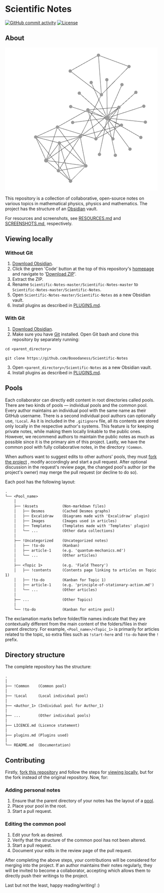 # Scientific Notes
[![GitHub commit activity](https://img.shields.io/github/commit-activity/m/Booodaness/Scientific-Notes)](https://github.com/Booodaness/Scientific-Notes/commits/master) [![License](https://img.shields.io/badge/license-CC%20BY--NC--SA%204.0-important)](https://creativecommons.org/licenses/by-nc-sa/4.0/)

## About
![Graph view](!Common/!Assets/Images/graph.png)

This repository is a collection of collaborative, open-source notes on various topics in mathematical physics, physics and mathematics. The project has the structure of an [Obsidian](https://obsidian.md/) vault.

For resources and screenshots, see [RESOURCES.md](RESOURCES.md) and [SCREENSHOTS.md](SCREENSHOTS.md), respectively.

## Viewing locally
### Without Git
1. [Download Obsidian](https://obsidian.md/download).
2. Click the green 'Code' button at the top of this repository's [homepage](https://github.com/Booodaness/Scientific-Notes) and navigate to '[Download ZIP](https://github.com/Booodaness/Scientific-Notes/archive/refs/heads/master.zip)'.
3. Extract the ZIP.
4. Rename `Scientific-Notes-master/Scientific-Notes-master` to `Scientific-Notes-master/Scientific-Notes`.
5. Open `Scientific-Notes-master/Scientific-Notes` as a new Obsidian vault.
6. Install plugins as described in [PLUGINS.md](PLUGINS.md).

### With Git
1. [Download Obsidian](https://obsidian.md/download).
2. Make sure you have [Git](https://git-scm.com/) installed. Open Git bash and clone this repository by separately running:

```
cd <parent_directory>
```

```
git clone https://github.com/Booodaness/Scientific-Notes
```

3. Open `<parent_directory>/Scientific-Notes` as a new Obsidian vault.
4. Install plugins as described in [PLUGINS.md](PLUGINS.md).

## Pools
Each collaborator can directly edit content in root directories called pools. There are two kinds of pools  — individual pools and the common pool. Every author maintains an individual pool with the same name as their GitHub username. There is a second individual pool authors can optionally use, `!Local`. As it is included in the `.gitignore` file, all its contents are stored only locally in the respective author's systems. This feature is for keeping private notes, while making them locally linkable to the public ones. However, we recommend authors to maintain the public notes as much as possible since it is the primary aim of this project. Lastly, we have the common pool with fully collaborative notes, in the directory `!Common`.

When authors want to suggest edits to other authors' pools, they must [fork the project](https://github.com/Booodaness/Scientific-Notes/fork) , modify accordingly and start a pull request. After optional discussion in the request's review page, the changed pool's author (or the project's owner) may merge the pull request (or decline to do so).

Each pool has the following layout:

```
.
└── <Pool_name> 
    │
    ├── !Assets           (Non-markdown files)
    │   ├── Desmos        (Cached Desmos graphs)
    │   ├── Excalidraw    (Diagrams made with 'Excalidraw' plugin)
    │   ├── Images        (Images used in articles)
    │   ├── Templates     (Templates made with 'Templates' plugin)
    │   └── ...           (Other data collections)
    │
    ├── !Uncategorized    (Uncategorized notes)
    │   ├── !to-do        (Kanban)
    │   ├── article-1     (e.g. 'quantum-mechanics.md')
    │   └── ...           (Other articles)
    │
    ├── <Topic 1>         (e.g. 'Field Theory')
    │   ├── !contents     (Contents page linking to articles on Topic 1)
    │   ├── !to-do        (Kanban for Topic 1)
    │   ├── article-1     (e.g. 'principle-of-stationary-action.md')
    │   └── ...           (Other articles)
    │
    ├── ...               (Other Topics)
    │
    └── !to-do            (Kanban for entire pool)
```

The exclamation marks before folder/file names indicate that they are contextually different from the main content of the folders/files in their parent directory. For example, `<Pool_name>/<Topic_1>` is primarily for articles related to the topic, so extra files such as `!start-here` and `!to-do` have the `!` prefix.

## Directory structure
The complete repository has the structure:

```
.
│
├── !Common    (Common pool)
│
├── !Local     (Local individual pool)
│
├── <Author_1> (Individual pool for Author_1)
│
├── ...        (Other individual pools)
│
├── LICENCE.md (Licence statement)
│
├── plugins.md (Plugins used)
│
└── README.md  (Documentation)
```

## Contributing
Firstly, [fork this repository](https://github.com/Booodaness/Scientific-Notes/fork) and follow the steps for [viewing locally](#viewing-locally), but for the fork instead of the original repository. Now, for:

### Adding personal notes
1. Ensure that the parent directory of your notes has the layout of a [pool](#pools).
2. Place your pool in the root.
3. Start a pull request.

### Editing the common pool
1. Edit your fork as desired.
2. Verify that the structure of the common pool has not been altered.
3. Start a pull request.
4. Document your edits in the review page of the pull request.

After completing the above steps, your contributions will be considered for merging into the project. If an author maintains their notes regularly, they will be invited to become a collaborator, accepting which allows them to directly push their writings to the project.

Last but not the least, happy reading/writing! :)


